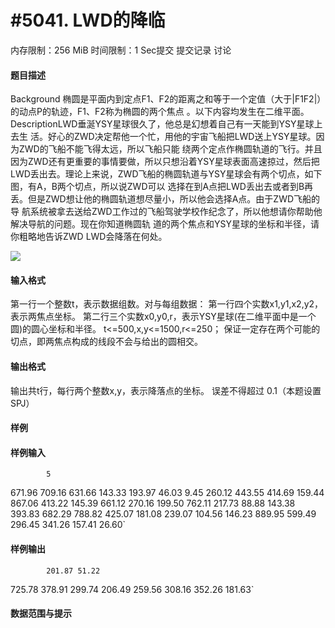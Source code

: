 
# #5041. LWD的降临
内存限制：256 MiB 时间限制：1 Sec提交 提交记录 讨论
#### 题目描述

Background
椭圆是平面内到定点F1、F2的距离之和等于一个定值（大于|F1F2|）的动点P的轨迹，F1、F2称为椭圆的两个焦点
。以下内容均发生在二维平面。DescriptionLWD垂涎YSY星球很久了，他总是幻想着自己有一天能到YSY星球上去生
活。好心的ZWD决定帮他一个忙，用他的宇宙飞船把LWD送上YSY星球。因为ZWD的飞船不能飞得太远，所以飞船只能
绕两个定点作椭圆轨道的飞行。并且因为ZWD还有更重要的事情要做，所以只想沿着YSY星球表面高速掠过，然后把
LWD丢出去。理论上来说，ZWD飞船的椭圆轨道与YSY星球会有两个切点，如下图，有A，B两个切点，所以说ZWD可以
选择在到A点把LWD丢出去或者到B再丢。但是ZWD想让他的椭圆轨道想尽量小，所以他会选择A点。由于ZWD飞船的导
航系统被拿去送给ZWD工作过的飞船驾驶学校作纪念了，所以他想请你帮助他解决导航的问题。现在你知道椭圆轨
道的两个焦点和YSY星球的坐标和半径，请你粗略地告诉ZWD LWD会降落在何处。

![](upload/201709/vv1.jpg)


#### 输入格式

第一行一个整数t，表示数据组数。对与每组数据：
第一行四个实数x1,y1,x2,y2，表示两焦点坐标。
第二行三个实数x0,y0,r，表示YSY星球(在二维平面中是一个圆)的圆心坐标和半径。
t<=500,x,y<=1500,r<=250；
保证一定存在两个可能的切点，即两焦点构成的线段不会与给出的圆相交。




#### 输出格式

输出共t行，每行两个整数x,y，表示降落点的坐标。
误差不得超过 0.1（本题设置SPJ）




#### 样例

#### 样例输入

			5
671.96 709.16 631.66 143.33
193.97 46.03 9.45
260.12 443.55 414.69 159.44
867.06 413.22 145.39
661.12 270.16 199.50 762.11
217.73 88.88 143.38
393.83 682.29 788.82 425.07
181.08 239.07 104.56
146.23 889.95 599.49 296.45
341.26 157.41 26.60`
#### 样例输出

			201.87 51.22
725.78 378.91
299.74 206.49
259.56 308.16
352.26 181.63`
#### 数据范围与提示

